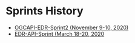 # Sprints History

- [OGCAPI-EDR-Sprint2 (November 9-10, 2020)](https://github.com/opengeospatial/OGCAPI-EDR-Sprint2)
- [EDR-API-Sprint (March 18-20, 2020](https://github.com/opengeospatial/EDR-API-Sprint)
